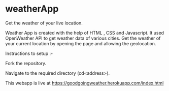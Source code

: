 # weatherApp
Get the weather of your live location.

Weather App is created with the help of HTML , CSS and Javascript. It used OpenWeather API to get weather data of various cities. Get the weather of your current location by opening the page and allowing the geolocation.

Instructions to setup :-

Fork the repository.

Navigate to the required directory (cd\<address\>).

This webapp is live at https://goodgoingweather.herokuapp.com/index.html
